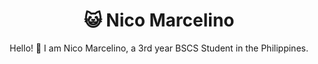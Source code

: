 # <div align="center"> 😺 Nico Marcelino</div>
<div align="center">Hello! 👋 I am Nico Marcelino, a 3rd year BSCS Student in the Philippines.</div>
